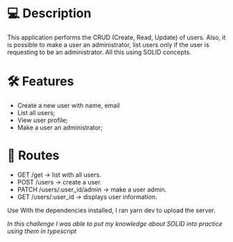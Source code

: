 # 💻 Description

This application performs the CRUD (Create, Read, Update) of users. Also, it is possible to make a user an administrator, list users only if the user is requesting to be an administrator. All this using SOLID concepts.

# 🛠️ Features
- Create a new user with name, email
- List all users;
- View user profile;
- Make a user an administrator;

# 🔗 Routes
- GET /get → list with all users.
- POST /users → create a user.
- PATCH /users/:user_id/admin → make a user admin.
- GET /users/:user_id → displays user information.

Use
With the dependencies installed, I ran yarn dev to upload the server.

*In this challenge I was able to put my knowledge about SOLID into practice using them in typescript*